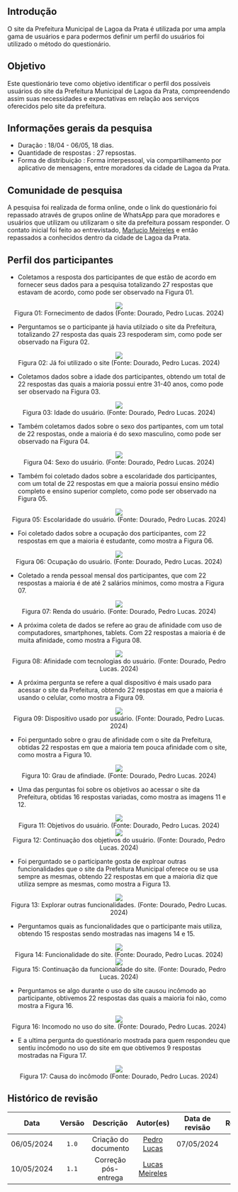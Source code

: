 ## Introdução
O site da Prefeitura  Municipal de Lagoa da Prata é utilizada por uma ampla gama de usuários e para podermos definir um perfil do usuários foi utilizado o método do questionário.

## Objetivo
Este questionário teve como objetivo identificar o perfil dos possíveis usuários do site da Prefeitura  Municipal de Lagoa da Prata, compreendendo assim suas necessidades e expectativas em relação aos serviços oferecidos pelo site da prefeitura.

## Informações gerais da pesquisa

+ Duração : 18/04 - 06/05, 18 dias.
+ Quantidade de respostas : 27 repsostas.
+ Forma de distribuição : Forma interpessoal, via compartilhamento por aplicativo de mensagens, entre moradores da cidade de Lagoa da Prata.

## Comunidade de pesquisa
A pesquisa foi realizada de forma online, onde o link do questionário foi repassado através de grupos online de WhatsApp para que moradores e usuários que utilizam ou utilizaram o site da prefeitura possam responder. O contato inicial foi feito ao entrevistado, [Marlucio Meireles](https://www.youtube.com/embed/8nhkA2m-Um0?si=Gt1cWd3pgZWlabQW) e então repassados a conhecidos dentro da cidade de Lagoa da Prata.

## Perfil dos participantes
- Coletamos a resposta dos participantes de que estão de acordo em fornecer seus dados para a pesquisa totalizando 27 respostas que estavam de acordo, como pode ser observado na Figura 01.

<center>
<img src="https://raw.githubusercontent.com/Interacao-Humano-Computador/2024.1-Prefeitura-Lagoa-da-Prata/main/docs/assets/images/questionario/foto1.png">
<div>Figura 01: Fornecimento de dados (Fonte: Dourado, Pedro Lucas. 2024) </div>

</center>

- Perguntamos se o participante já havia utilziado o site da Prefeitura, totalizando 27 resposta das quais 23 respoderam sim, como pode ser observado na Figura 02.

<center>
<img src="https://raw.githubusercontent.com/Interacao-Humano-Computador/2024.1-Prefeitura-Lagoa-da-Prata/main/docs/assets/images/questionario/foto2.png" >

<div style="text-align:center">Figura 02: Já foi utilizado o site (Fonte: Dourado, Pedro Lucas. 2024) </div>
</center>

- Coletamos dados sobre a idade dos participantes, obtendo um total de 22 respostas das quais a maioria possui entre 31-40 anos, como pode ser observado na Figura 03.

<center>
<img src="https://raw.githubusercontent.com/Interacao-Humano-Computador/2024.1-Prefeitura-Lagoa-da-Prata/main/docs/assets/images/questionario/foto3.png" >

<div style="text-align:center">Figura 03: Idade do usuário. (Fonte: Dourado, Pedro Lucas. 2024) </div>
</center>

- Também coletamos dados sobre o sexo dos partipantes, com um total de 22 respostas, onde a maioria é do sexo masculino, como pode ser observado na Figura 04.

<center>
<img src="https://raw.githubusercontent.com/Interacao-Humano-Computador/2024.1-Prefeitura-Lagoa-da-Prata/main/docs/assets/images/questionario/foto4.png" >

<div style="text-align:center">Figura 04: Sexo do usuário. (Fonte: Dourado, Pedro Lucas. 2024) </div>
</center>

- Também foi coletado dados sobre a escolaridade dos participantes, com um total de 22 respostas em que a maioria possui ensino médio completo e ensino superior completo, como pode ser observado na Figura 05.

<center>
<img src="https://raw.githubusercontent.com/Interacao-Humano-Computador/2024.1-Prefeitura-Lagoa-da-Prata/main/docs/assets/images/questionario/foto5.png" >

<div style="text-align:center">Figura 05: Escolaridade do usuário. (Fonte: Dourado, Pedro Lucas. 2024) </div>
</center>

- Foi coletado dados sobre a ocupação dos participantes, com 22 respostas em que a maioria é estudante, como mostra a Figura 06.

<center>
<img src="https://raw.githubusercontent.com/Interacao-Humano-Computador/2024.1-Prefeitura-Lagoa-da-Prata/main/docs/assets/images/questionario/foto6.png" >

<div style="text-align:center">Figura 06: Ocupação do usuário. (Fonte: Dourado, Pedro Lucas. 2024) </div>
</center>

- Coletado a renda pessoal mensal dos participantes, que com 22 respostas a maioria é de até 2 salários mínimos, como mostra a Figura 07.

<center>
<img src="https://raw.githubusercontent.com/Interacao-Humano-Computador/2024.1-Prefeitura-Lagoa-da-Prata/main/docs/assets/images/questionario/foto7.png" >

<div style="text-align:center">Figura 07: Renda do usuário. (Fonte: Dourado, Pedro Lucas. 2024) </div>
</center>

- A próxima coleta de dados se refere ao grau de afinidade com uso de computadores, smartphones, tablets. Com 22 respostas a maioria é de muita afinidade, como mostra a Figura 08.

<center>
<img src="https://raw.githubusercontent.com/Interacao-Humano-Computador/2024.1-Prefeitura-Lagoa-da-Prata/main/docs/assets/images/questionario/foto8.png" >

<div style="text-align:center">Figura 08: Afinidade com tecnologias do usuário. (Fonte: Dourado, Pedro Lucas. 2024) </div>
</center>

- A próxima pergunta se refere a qual dispositivo é mais usado para acessar o site da Prefeitura, obtendo 22 respostas em que a maioria é usando o celular, como mostra a Figura 09.

<center>
<img src="https://raw.githubusercontent.com/Interacao-Humano-Computador/2024.1-Prefeitura-Lagoa-da-Prata/main/docs/assets/images/questionario/foto9.png" >

<div style="text-align:center">Figura 09: Dispositivo usado por usuário. (Fonte: Dourado, Pedro Lucas. 2024) </div>
</center>

- Foi perguntado sobre o grau de afinidade com o site da Prefeitura, obtidas 22 respostas em que a maioria tem pouca afinidade com o site, como mostra a Figura 10.

<center>
<img src="https://raw.githubusercontent.com/Interacao-Humano-Computador/2024.1-Prefeitura-Lagoa-da-Prata/main/docs/assets/images/questionario/foto10.png" >

<div style="text-align:center">Figura 10: Grau de afindiade. (Fonte: Dourado, Pedro Lucas. 2024) </div>
</center>

- Uma das perguntas foi sobre os objetivos ao acessar o site da Prefeitura, obtidas 16 respostas variadas, como mostra as imagens 11 e 12.

<center>
<img src="https://raw.githubusercontent.com/Interacao-Humano-Computador/2024.1-Prefeitura-Lagoa-da-Prata/main/docs/assets/images/questionario/foto11.png" >

<div style="text-align:center">Figura 11: Objetivos do usuário. (Fonte: Dourado, Pedro Lucas. 2024) </div>

<img src="https://raw.githubusercontent.com/Interacao-Humano-Computador/2024.1-Prefeitura-Lagoa-da-Prata/main/docs/assets/images/questionario/foto12.png" >

<div style="text-align:center">Figura 12: Continuação dos objetivos do usuário. (Fonte: Dourado, Pedro Lucas. 2024) </div>
</center>

- Foi perguntado se o participante gosta de explroar outras funcionalidades que o site da Prefeitura Municipal oferece ou se usa sempre as mesmas, obtendo 22 respostas em que a maioria diz que utiliza sempre as mesmas, como mostra a Figura 13.

<center>
<img src="https://raw.githubusercontent.com/Interacao-Humano-Computador/2024.1-Prefeitura-Lagoa-da-Prata/main/docs/assets/images/questionario/foto13.png" >

<div style="text-align:center">Figura 13: Explorar outras funcionalidades. (Fonte: Dourado, Pedro Lucas. 2024) </div>
</center>

- Perguntamos quais as funcionalidades que o participante mais utiliza, obtendo 15 respostas sendo mostradas nas imagens 14 e 15.

<center>
<img src="https://raw.githubusercontent.com/Interacao-Humano-Computador/2024.1-Prefeitura-Lagoa-da-Prata/main/docs/assets/images/questionario/foto14.png" >

<div style="text-align:center">Figura 14: Funcionalidade do site. (Fonte: Dourado, Pedro Lucas. 2024) </div>

<img src="https://raw.githubusercontent.com/Interacao-Humano-Computador/2024.1-Prefeitura-Lagoa-da-Prata/main/docs/assets/images/questionario/foto15.png" >

<div style="text-align:center">Figura 15: Continuação da funcionalidade do site. (Fonte: Dourado, Pedro Lucas. 2024) </div>
</center>

- Perguntamos se algo durante o uso do site causou incômodo ao participante, obtivemos 22 respostas das quais a maioria foi não, como mostra a Figura 16.

<center>
<img src="https://raw.githubusercontent.com/Interacao-Humano-Computador/2024.1-Prefeitura-Lagoa-da-Prata/main/docs/assets/images/questionario/foto16.png" >

<div style="text-align:center">Figura 16: Incomodo no uso do site. (Fonte: Dourado, Pedro Lucas. 2024) </div>
</center>

- E a ultima pergunta do questiónario mostrada para quem respondeu que sentiu incômodo no uso do site em que obtivemos 9 respostas mostradas na Figura 17.

<center>
<img src="https://raw.githubusercontent.com/Interacao-Humano-Computador/2024.1-Prefeitura-Lagoa-da-Prata/main/docs/assets/images/questionario/foto17.png" >

<div style="text-align:center">Figura 17: Causa do incômodo (Fonte: Dourado, Pedro Lucas. 2024) </div>
</center>

## Histórico de revisão

|    Data    | Versão |      Descrição       |             Autor(es)              | Data de revisão |                 Revisor(es)                  |
| :--------: | :----: | :------------------: | :--------------------------------: | :-------------: | :------------------------------------------: |
| 06/05/2024 | `1.0`  | Criação do documento | [Pedro Lucas](https://github.com/) |   07/05/2024    | [Augusto Duarte](https://github.com/Augcamp) |
| 10/05/2024 | `1.1`  | Correção pós-entrega | [Lucas Meireles](https://github.com/Katuner) |       |  |





